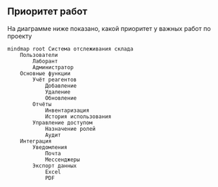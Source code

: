 ## Приоритет работ
На диаграмме ниже показано, какой приоритет у важных работ по проекту
```mermaid
mindmap root Система отслеживания склада
    Пользователи
        Лаборант
        Администратор
    Основные функции
        Учёт реагентов
            Добавление
            Удаление
            Обновление
        Отчёты
            Инвентаризация
            История использования
        Управление доступом
            Назначение ролей
            Аудит
    Интеграция
        Уведомления
            Почта
            Мессенджеры
        Экспорт данных
            Excel
            PDF
